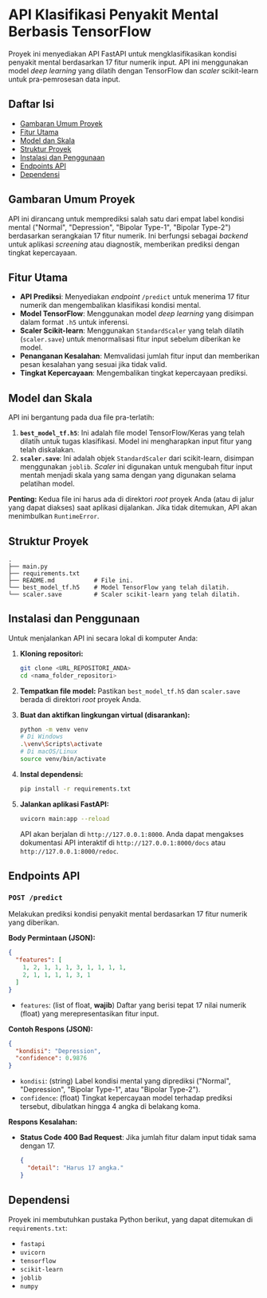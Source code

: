 # API Klasifikasi Penyakit Mental Berbasis TensorFlow

Proyek ini menyediakan API FastAPI untuk mengklasifikasikan kondisi penyakit mental berdasarkan 17 fitur numerik input. API ini menggunakan model *deep learning* yang dilatih dengan TensorFlow dan *scaler* scikit-learn untuk pra-pemrosesan data input.

## Daftar Isi

- [Gambaran Umum Proyek](#gambaran-umum-proyek)
- [Fitur Utama](#fitur-utama)
- [Model dan Skala](#model-dan-skala)
- [Struktur Proyek](#struktur-proyek)
- [Instalasi dan Penggunaan](#instalasi-dan-penggunaan)
- [Endpoints API](#endpoints-api)
- [Dependensi](#dependensi)

## Gambaran Umum Proyek

API ini dirancang untuk memprediksi salah satu dari empat label kondisi mental ("Normal", "Depression", "Bipolar Type-1", "Bipolar Type-2") berdasarkan serangkaian 17 fitur numerik. Ini berfungsi sebagai *backend* untuk aplikasi *screening* atau diagnostik, memberikan prediksi dengan tingkat kepercayaan.

## Fitur Utama

* **API Prediksi**: Menyediakan *endpoint* `/predict` untuk menerima 17 fitur numerik dan mengembalikan klasifikasi kondisi mental.
* **Model TensorFlow**: Menggunakan model *deep learning* yang disimpan dalam format `.h5` untuk inferensi.
* **Scaler Scikit-learn**: Menggunakan `StandardScaler` yang telah dilatih (`scaler.save`) untuk menormalisasi fitur input sebelum diberikan ke model.
* **Penanganan Kesalahan**: Memvalidasi jumlah fitur input dan memberikan pesan kesalahan yang sesuai jika tidak valid.
* **Tingkat Kepercayaan**: Mengembalikan tingkat kepercayaan prediksi.

## Model dan Skala

API ini bergantung pada dua file pra-terlatih:

1.  **`best_model_tf.h5`**: Ini adalah file model TensorFlow/Keras yang telah dilatih untuk tugas klasifikasi. Model ini mengharapkan input fitur yang telah diskalakan.
2.  **`scaler.save`**: Ini adalah objek `StandardScaler` dari scikit-learn, disimpan menggunakan `joblib`. *Scaler* ini digunakan untuk mengubah fitur input mentah menjadi skala yang sama dengan yang digunakan selama pelatihan model.

**Penting:** Kedua file ini harus ada di direktori *root* proyek Anda (atau di jalur yang dapat diakses) saat aplikasi dijalankan. Jika tidak ditemukan, API akan menimbulkan `RuntimeError`.

## Struktur Proyek

```
.
├── main.py
├── requirements.txt
├── README.md           # File ini.
└── best_model_tf.h5    # Model TensorFlow yang telah dilatih.
└── scaler.save         # Scaler scikit-learn yang telah dilatih.
```

## Instalasi dan Penggunaan

Untuk menjalankan API ini secara lokal di komputer Anda:

1.  **Kloning repositori:**
    ```bash
    git clone <URL_REPOSITORI_ANDA>
    cd <nama_folder_repositori>
    ```

2.  **Tempatkan file model:**
    Pastikan `best_model_tf.h5` dan `scaler.save` berada di direktori *root* proyek Anda.

3.  **Buat dan aktifkan lingkungan virtual (disarankan):**
    ```bash
    python -m venv venv
    # Di Windows
    .\venv\Scripts\activate
    # Di macOS/Linux
    source venv/bin/activate
    ```

4.  **Instal dependensi:**
    ```bash
    pip install -r requirements.txt
    ```

5.  **Jalankan aplikasi FastAPI:**
    ```bash
    uvicorn main:app --reload
    ```

    API akan berjalan di `http://127.0.0.1:8000`. Anda dapat mengakses dokumentasi API interaktif di `http://127.0.0.1:8000/docs` atau `http://127.0.0.1:8000/redoc`.

## Endpoints API

### `POST /predict`

Melakukan prediksi kondisi penyakit mental berdasarkan 17 fitur numerik yang diberikan.

**Body Permintaan (JSON):**

```json
{
  "features": [
    1, 2, 1, 1, 1, 3, 1, 1, 1, 1,
    2, 1, 1, 1, 1, 3, 1
  ]
}
```

* `features`: (list of float, **wajib**) Daftar yang berisi tepat 17 nilai numerik (float) yang merepresentasikan fitur input.

**Contoh Respons (JSON):**

```json
{
  "kondisi": "Depression",
  "confidence": 0.9876
}
```

* `kondisi`: (string) Label kondisi mental yang diprediksi ("Normal", "Depression", "Bipolar Type-1", atau "Bipolar Type-2").
* `confidence`: (float) Tingkat kepercayaan model terhadap prediksi tersebut, dibulatkan hingga 4 angka di belakang koma.

**Respons Kesalahan:**

* **Status Code 400 Bad Request**: Jika jumlah fitur dalam input tidak sama dengan 17.
    ```json
    {
      "detail": "Harus 17 angka."
    }
    ```

## Dependensi

Proyek ini membutuhkan pustaka Python berikut, yang dapat ditemukan di `requirements.txt`:

* `fastapi`
* `uvicorn`
* `tensorflow`
* `scikit-learn`
* `joblib`
* `numpy`
